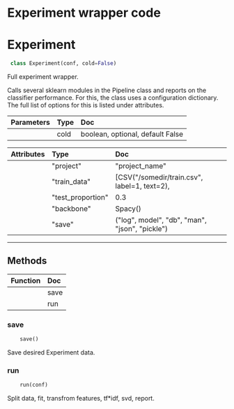 # Experiment wrapper code


# Experiment 

``` python 
 class Experiment(conf, cold=False) 
```

Full experiment wrapper.

Calls several sklearn modules in the Pipeline class and reports on the
classifier performance. For this, the class uses a configuration
dictionary. The full list of options for this is listed under attributes.

| Parameters    | Type             | Doc             |
|:-------|:-----------------|:----------------|
        | cold | boolean, optional, default False | If true, will not immediately run the experiment after calling theclass. Generally we assume that one immediately wants to run on call. |
        

| Attributes    | Type             | Doc             |
|:-------|:-----------------|:----------------|
        | "project" | "project_name" |         The project name functions as a hook to for example call the best        performing set of parameters out of a series of experiments on the same        data. |
        | "train_data" | [CSV("/somedir/train.csv", label=1, text=2), |         The project name functions as a hook to for example call the best        performing set of parameters out of a series of experiments on the same        data.                   CSV("/somedir/train2.csv", label=3, text=5]        The data on which the experiment will train. If the location of a .csv        is provided, it will open these up and create an iterator for you.        Alternatively, you can provide your own iterators or iterable        structures providing instances of the data. If only training data is        provided, the experiment will evaluate in a tenfold setting by default. |
        | "test_proportion" | 0.3 |         The project name functions as a hook to for example call the best        performing set of parameters out of a series of experiments on the same        data.                   CSV("/somedir/train2.csv", label=3, text=5]        The data on which the experiment will train. If the location of a .csv        is provided, it will open these up and create an iterator for you.        Alternatively, you can provide your own iterators or iterable        structures providing instances of the data. If only training data is        provided, the experiment will evaluate in a tenfold setting by default.        As opposed to a test FILE, one can also provide a test proportion,        after which a certain amount of instances will be held out from the        training data to test on. |
        | "backbone" | Spacy() |         The project name functions as a hook to for example call the best        performing set of parameters out of a series of experiments on the same        data.                   CSV("/somedir/train2.csv", label=3, text=5]        The data on which the experiment will train. If the location of a .csv        is provided, it will open these up and create an iterator for you.        Alternatively, you can provide your own iterators or iterable        structures providing instances of the data. If only training data is        provided, the experiment will evaluate in a tenfold setting by default.        As opposed to a test FILE, one can also provide a test proportion,        after which a certain amount of instances will be held out from the        training data to test on.        The backbone is used as an all-round NLP toolkit for tagging, parsing        and in general annotating the text that is provided to the experiment.        If you wish to utilize features that need for example tokens, lemmas or        POS tags, they can be parsed during loading. Please be advised that        it's more convenient to do this yourself beforehand. |
        | "save" | ("log", model", "db", "man", "json", "pickle") | The project name functions as a hook to for example call the bestperforming set of parameters out of a series of experiments on the samedata. CSV("/somedir/train2.csv", label=3, text=5]The data on which the experiment will train. If the location of a .csvis provided, it will open these up and create an iterator for you.Alternatively, you can provide your own iterators or iterablestructures providing instances of the data. If only training data isprovided, the experiment will evaluate in a tenfold setting by default.As opposed to a test FILE, one can also provide a test proportion,after which a certain amount of instances will be held out from thetraining data to test on.The backbone is used as an all-round NLP toolkit for tagging, parsingand in general annotating the text that is provided to the experiment.If you wish to utilize features that need for example tokens, lemmas orPOS tags, they can be parsed during loading. Please be advised thatit's more convenient to do this yourself beforehand.Save the output of the log, or dump the entire model with itsclassification method and pipeline wrapper for new data instances. |
        

--------- 

## Methods 

 

| Function    | Doc             |
|:-------|:----------------|
        | save | Save desired Experiment data. |
        | run | Split data, fit, transfrom features, tf*idf, svd, report. |
         
 

### save

``` python 
    save() 
```


Save desired Experiment data.

### run

``` python 
    run(conf) 
```


Split data, fit, transfrom features, tf*idf, svd, report.